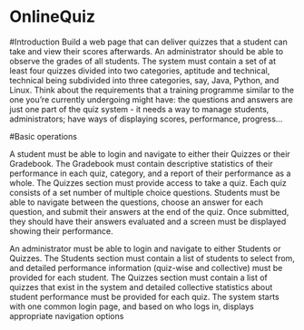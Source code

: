 # OnlineQuiz

#Introduction
Build a web page that can deliver quizzes that a student can take and view their scores 
afterwards. An administrator should be able to observe the grades of all students.
The system must contain a set of at least four quizzes divided into two categories, aptitude 
and technical, technical being subdivided into three categories, say, Java, Python, and 
Linux.
Think about the requirements that a training programme similar to the one you’re currently 
undergoing might have: the questions and answers are just one part of the quiz system - it 
needs a way to manage students, administrators; have ways of displaying scores, 
performance, progress…

#Basic operations

A student must be able to login and navigate to either their Quizzes or their Gradebook. The 
Gradebook must contain descriptive statistics of their performance in each quiz, category, 
and a report of their performance as a whole. The Quizzes section must provide access to 
take a quiz. Each quiz consists of a set number of multiple choice questions. Students must 
be able to navigate between the questions, choose an answer for each question, and submit 
their answers at the end of the quiz. Once submitted, they should have their answers 
evaluated and a screen must be displayed showing their performance.


An administrator must be able to login and navigate to either Students or Quizzes. The 
Students section must contain a list of students to select from, and detailed performance 
information (quiz-wise and collective) must be provided for each student. The Quizzes 
section must contain a list of quizzes that exist in the system and detailed collective 
statistics about student performance must be provided for each quiz.
The system starts with one common login page, and based on who logs in, displays 
appropriate navigation options
